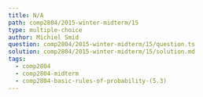 ```yaml
---
title: N/A
path: comp2804/2015-winter-midterm/15
type: multiple-choice
author: Michiel Smid
question: comp2804/2015-winter-midterm/15/question.ts
solution: comp2804/2015-winter-midterm/15/solution.md
tags:
  - comp2804
  - comp2804-midterm
  - comp2804-basic-rules-of-probability-(5.3)
---
```


